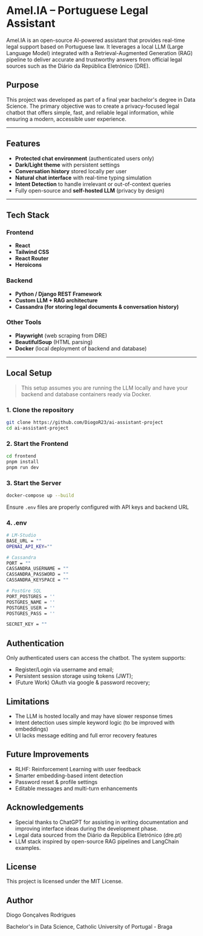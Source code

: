 # Amel.IA – Portuguese Legal Assistant

Amel.IA is an open-source AI-powered assistant that provides real-time legal support based on Portuguese law. It leverages a local LLM (Large Language Model) integrated with a Retrieval-Augmented Generation (RAG) pipeline to deliver accurate and trustworthy answers from official legal sources such as the Diário da República Eletrónico (DRE).

## Purpose

This project was developed as part of a final year bachelor's degree in Data Science. The primary objective was to create a privacy-focused legal chatbot that offers simple, fast, and reliable legal information, while ensuring a modern, accessible user experience.

---

## Features

- **Protected chat environment** (authenticated users only)
- **Dark/Light theme** with persistent settings
- **Conversation history** stored locally per user
- **Natural chat interface** with real-time typing simulation
- **Intent Detection** to handle irrelevant or out-of-context queries
- Fully open-source and **self-hosted LLM** (privacy by design)

---

## Tech Stack

### Frontend
- **React**
- **Tailwind CSS**
- **React Router**
- **Heroicons**

### Backend
- **Python / Django REST Framework**
- **Custom LLM + RAG architecture**
- **Cassandra (for storing legal documents & conversation history)**

### Other Tools
- **Playwright** (web scraping from DRE)
- **BeautifulSoup** (HTML parsing)
- **Docker** (local deployment of backend and database)

---

## Local Setup

> This setup assumes you are running the LLM locally and have your backend and database containers ready via Docker.

### 1. Clone the repository
```bash
git clone https://github.com/DiogoR23/ai-assistant-project
cd ai-assistant-project
```

### 2. Start the Frontend
```bash
cd frontend
pnpm install
pnpm run dev
```

### 3. Start the Server
```bash
docker-compose up --build
```
Ensure `.env` files are properly configured with API keys and backend URL

### 4. .env
```bash
# LM-Studio
BASE_URL = ""
OPENAI_API_KEY=""

# Cassandra
PORT = ""
CASSANDRA_USERNAME = ""
CASSANDRA_PASSWORD = ""
CASSANDRA_KEYSPACE = ""

# PostGre SQL
PORT_POSTGRES = ''
POSTGRES_NAME = ''
POSTGRES_USER = ''
POSTGRES_PASS = ''

SECRET_KEY = ""
```

## Authentication

Only authenticated users can access the chatbot. The system supports:
- Register/Login via username and email;
- Persistent session storage using tokens (JWT);
- (Future Work) OAuth via google & password recovery;

## Limitations

- The LLM is hosted locally and may have slower response times
- Intent detection uses simple keyword logic (to be improved with embeddings)
- UI lacks message editing and full error recovery features

## Future Improvements

- RLHF: Reinforcement Learning with user feedback
- Smarter embedding-based intent detection
- Password reset & profile settings
- Editable messages and multi-turn enhancements

## Acknowledgements

- Special thanks to ChatGPT for assisting in writing documentation and improving interface ideas during the development phase.
- Legal data sourced from the Diário da República Eletrónico (dre.pt)
- LLM stack inspired by open-source RAG pipelines and LangChain examples.

## License

This project is licensed under the MIT License.

## Author

Diogo Gonçalves Rodrigues

Bachelor's in Data Science, Catholic University of Portugal - Braga
